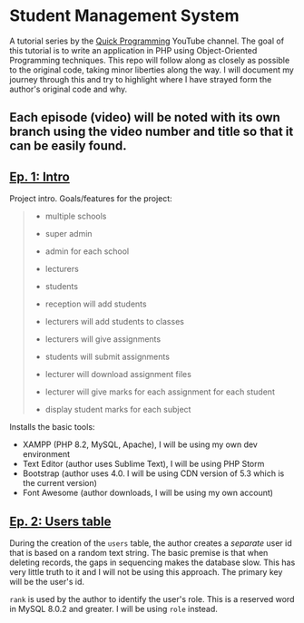 # Student Management System

A tutorial series by the [Quick Programming](https://www.youtube.com/@QuickProgramming) YouTube channel. The goal of
this tutorial is to write an application in PHP using Object-Oriented Programming techniques. This repo will follow
along as closely as possible to the original code, taking minor liberties along the way. I will document my journey
through this and try to highlight where I have strayed form the author's original code and why.

Each episode (video) will be noted with its own branch using the video number and title so that it can be easily found.
---

## [Ep. 1: Intro](https://youtu.be/ztDGTjXlY5U?si=4YftXnXo8TBYHVpu)

Project intro. Goals/features for the project:

> - multiple schools
>- super admin
>- admin for each school
>- lecturers
>- students
>
>
> - reception will add students
> - lecturers will add students to classes
> - lecturers will give assignments
> - students will submit assignments
> - lecturer will download assignment files
> - lecturer will give marks for each assignment for each student
> - display student marks for each subject

Installs the basic tools:

- XAMPP (PHP 8.2, MySQL, Apache), I will be using my own dev environment
- Text Editor (author uses Sublime Text), I will be using PHP Storm
- Bootstrap (author uses 4.0. I will be using CDN version of 5.3 which is the current version)
- Font Awesome (author downloads, I will be using my own account)

## [Ep. 2: Users table](https://youtu.be/juE9Bg2JR7U?si=w44xLolRDbvYl-jc)

During the creation of the `users` table, the author creates a _separate_ user id that is based on a random text string.
The basic premise is that when deleting records, the gaps in sequencing makes the database slow. This has very little
truth to it and I will not be using this approach. The primary key will be the user's id.

`rank` is used by the author to identify the user's role. This is a reserved word in MySQL 8.0.2 and greater. I will be
using `role` instead. 